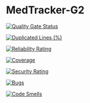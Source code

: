 # MedTracker-G2

[![Quality Gate Status](https://sonarcloud.io/api/project_badges/measure?project=ManassehV2_MedTracker-G2&metric=alert_status)](https://sonarcloud.io/summary/new_code?id=ManassehV2_MedTracker-G2)

[![Duplicated Lines (%)](https://sonarcloud.io/api/project_badges/measure?project=ManassehV2_MedTracker-G2&metric=duplicated_lines_density)](https://sonarcloud.io/summary/new_code?id=ManassehV2_MedTracker-G2)

[![Reliability Rating](https://sonarcloud.io/api/project_badges/measure?project=ManassehV2_MedTracker-G2&metric=reliability_rating)](https://sonarcloud.io/summary/new_code?id=ManassehV2_MedTracker-G2)

[![Coverage](https://sonarcloud.io/api/project_badges/measure?project=ManassehV2_MedTracker-G2&metric=coverage)](https://sonarcloud.io/summary/new_code?id=ManassehV2_MedTracker-G2)

[![Security Rating](https://sonarcloud.io/api/project_badges/measure?project=ManassehV2_MedTracker-G2&metric=security_rating)](https://sonarcloud.io/summary/new_code?id=ManassehV2_MedTracker-G2)

[![Bugs](https://sonarcloud.io/api/project_badges/measure?project=ManassehV2_MedTracker-G2&metric=bugs)](https://sonarcloud.io/summary/new_code?id=ManassehV2_MedTracker-G2)

[![Code Smells](https://sonarcloud.io/api/project_badges/measure?project=ManassehV2_MedTracker-G2&metric=code_smells)](https://sonarcloud.io/summary/new_code?id=ManassehV2_MedTracker-G2)
